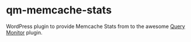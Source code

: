 # qm-memcache-stats
WordPress plugin to provide Memcache Stats from to the awesome [Query Monitor](https://github.com/johnbillion/query-monitor) plugin.